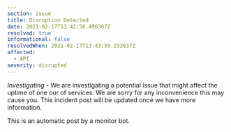```yaml
---
section: issue
title: Disruption Detected
date: 2021-02-17T13:42:58.496367Z
resolved: true
informational: false
resolvedWhen: 2021-02-17T13:43:59.233637Z
affected:
  - API
severity: disrupted
---
```

*Investigating* - We are investigating a potential issue that might affect the uptime of one our of services. We are sorry for any inconvenience this may cause you. This incident post will be updated once we have more information.

This is an automatic post by a monitor bot.
        